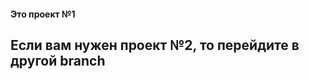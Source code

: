 #### Это проект №1
Если вам нужен проект №2, то перейдите в другой branch
------------------------------------------------------

